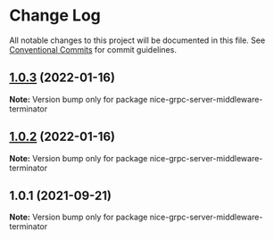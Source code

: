 # Change Log

All notable changes to this project will be documented in this file.
See [Conventional Commits](https://conventionalcommits.org) for commit guidelines.

## [1.0.3](https://github.com/deeplay-io/nice-grpc/compare/nice-grpc-server-middleware-terminator@1.0.2...nice-grpc-server-middleware-terminator@1.0.3) (2022-01-16)

**Note:** Version bump only for package nice-grpc-server-middleware-terminator





## [1.0.2](https://github.com/deeplay-io/nice-grpc/compare/nice-grpc-server-middleware-terminator@1.0.1...nice-grpc-server-middleware-terminator@1.0.2) (2022-01-16)

**Note:** Version bump only for package nice-grpc-server-middleware-terminator





## 1.0.1 (2021-09-21)

**Note:** Version bump only for package nice-grpc-server-middleware-terminator
